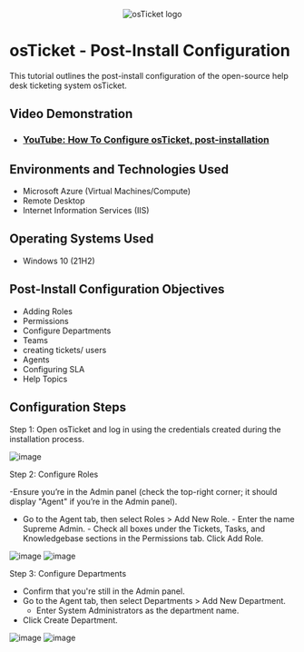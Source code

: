 <p align="center">
<img src="https://i.imgur.com/Clzj7Xs.png" alt="osTicket logo"/>
</p>

<h1>osTicket - Post-Install Configuration</h1>
This tutorial outlines the post-install configuration of the open-source help desk ticketing system osTicket.<br />


<h2>Video Demonstration</h2>

- ### [YouTube: How To Configure osTicket, post-installation](https://www.youtube.com)

<h2>Environments and Technologies Used</h2>

- Microsoft Azure (Virtual Machines/Compute)
- Remote Desktop
- Internet Information Services (IIS)

<h2>Operating Systems Used </h2>

- Windows 10</b> (21H2)

<h2>Post-Install Configuration Objectives</h2>

- Adding Roles
- Permissions
- Configure Departments
- Teams
- creating tickets/ users
- Agents
- Configuring SLA
- Help Topics

<h2>Configuration Steps</h2>

Step 1: Open osTicket and log in using the credentials created during the installation process.

![image](https://github.com/user-attachments/assets/35384838-f306-4f91-bc3d-9b42fe317a1d)


Step 2: Configure Roles

-Ensure you’re in the Admin panel (check the top-right corner; it should display "Agent" if you’re in the Admin panel).
- Go to the Agent tab, then select Roles > Add New Role.
      - Enter the name Supreme Admin.
      - Check all boxes under the Tickets, Tasks, and Knowledgebase sections in the Permissions tab.
Click Add Role.

![image](https://github.com/user-attachments/assets/41afd265-415a-40b4-80f7-9bfa2f4754df)
![image](https://github.com/user-attachments/assets/0227afc1-2088-4ec1-9866-cb4edfe8b72a)

Step 3: Configure Departments
- Confirm that you're still in the Admin panel.
- Go to the Agent tab, then select Departments > Add New Department.
    - Enter System Administrators as the department name.
- Click Create Department.

![image](https://github.com/user-attachments/assets/540f1e92-b91a-45ed-9e02-a064b69f301e)
![image](https://github.com/user-attachments/assets/07b0f651-e9f3-446f-a4ea-751c853a2f29)


